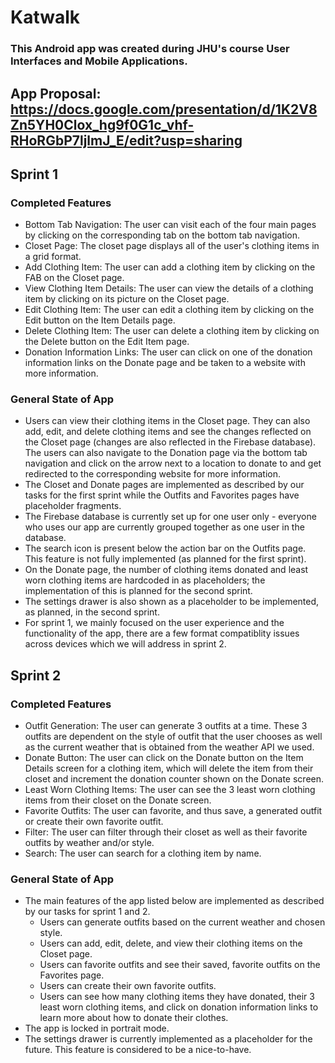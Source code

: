 # Katwalk
### This Android app was created during JHU's course User Interfaces and Mobile Applications.

## App Proposal: https://docs.google.com/presentation/d/1K2V8Zn5YH0Clox_hg9f0G1c_vhf-RHoRGbP7ljlmJ_E/edit?usp=sharing 

## Sprint 1
### Completed Features
- Bottom Tab Navigation: The user can visit each of the four main pages by clicking on the corresponding tab on the bottom tab navigation.
- Closet Page: The closet page displays all of the user's clothing items in a grid format. 
- Add Clothing Item: The user can add a clothing item by clicking on the FAB on the Closet page. 
- View Clothing Item Details: The user can view the details of a clothing item by clicking on its picture on the Closet page.
- Edit Clothing Item: The user can edit a clothing item by clicking on the Edit button on the Item Details page.
- Delete Clothing Item: The user can delete a clothing item by clicking on the Delete button on the Edit Item page.
- Donation Information Links: The user can click on one of the donation information links on the Donate page and be taken to a website with more information. 

### General State of App
- Users can view their clothing items in the Closet page. They can also add, edit, and delete clothing items and see the changes reflected on the Closet page (changes are also reflected in the Firebase database). The users can also navigate to the Donation page via the bottom tab navigation and click on the arrow next to a location to donate to and get redirected to the corresponding website for more information.
- The Closet and Donate pages are implemented as described by our tasks for the first sprint while the Outfits and Favorites pages have placeholder fragments.
- The Firebase database is currently set up for one user only - everyone who uses our app are currently grouped together as one user in the database. 
- The search icon is present below the action bar on the Outfits page. This feature is not fully implemented (as planned for the first sprint). 
- On the Donate page, the number of clothing items donated and least worn clothing items are hardcoded in as placeholders; the implementation of this is planned for the second sprint. 
- The settings drawer is also shown as a placeholder to be implemented, as planned, in the second sprint. 
- For sprint 1, we mainly focused on the user experience and the functionality of the app, there are a few format compatiblity issues across devices which we will address in sprint 2. 

## Sprint 2
### Completed Features
- Outfit Generation: The user can generate 3 outfits at a time. These 3 outfits are dependent on the style of outfit that the user chooses as well as the current weather that is obtained from the weather API we used.
- Donate Button: The user can click on the Donate button on the Item Details screen for a clothing item, which will delete the item from their closet and increment the donation counter shown on the Donate screen.
- Least Worn Clothing Items: The user can see the 3 least worn clothing items from their closet on the Donate screen.
- Favorite Outfits: The user can favorite, and thus save, a generated outfit or create their own favorite outfit. 
- Filter: The user can filter through their closet as well as their favorite outfits by weather and/or style.
- Search: The user can search for a clothing item by name. 

### General State of App
- The main features of the app listed below are implemented as described by our tasks for sprint 1 and 2.
  - Users can generate outfits based on the current weather and chosen style.
  - Users can add, edit, delete, and view their clothing items on the Closet page.
  - Users can favorite outfits and see their saved, favorite outfits on the Favorites page.
  - Users can create their own favorite outfits.
  - Users can see how many clothing items they have donated, their 3 least worn clothing items, and click on donation information links to learn more about how to donate their clothes.
- The app is locked in portrait mode. 
- The settings drawer is currently implemented as a placeholder for the future. This feature is considered to be a nice-to-have. 

